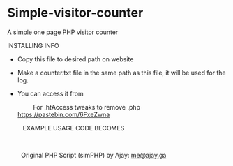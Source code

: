 # Simple-visitor-counter
A simple one page PHP visitor counter

INSTALLING INFO 
   - Copy this file to desired path on website
   - Make a counter.txt file in the same path as this
   file, it will be used for the log.
   
   - You can access it from <script> with GET 'show=this'
   - this way the script can be included in .html files also.
   
   EXAMPLE USAGE CODE   
   
    <script type="text/javascript" src="counter.php?show=this"></script>   
    
       
    For .htAccess tweaks to remove .php https://pastebin.com/6FxeZwna
    
    EXAMPLE USAGE CODE BECOMES   
    
    <script type="text/javascript" src="counter?show=this"></script>    
    
   
Original PHP Script (simPHP) by Ajay: me@ajay.ga

